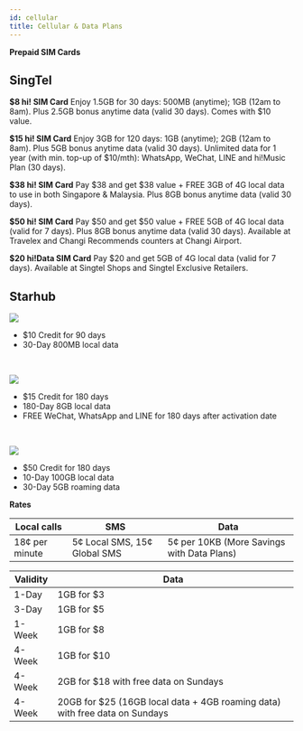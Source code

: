 ```yaml
---
id: cellular
title: Cellular & Data Plans
---
```


**Prepaid SIM Cards**

## SingTel

**$8 hi! SIM Card**
Enjoy 1.5GB for 30 days: 500MB (anytime); 1GB (12am to 8am). Plus 2.5GB bonus anytime data (valid 30 days). Comes with $10 value.

**$15 hi! SIM Card**
Enjoy 3GB for 120 days: 1GB (anytime); 2GB (12am to 8am). Plus 5GB bonus anytime data (valid 30 days). Unlimited data for 1 year (with min. top-up of $10/mth): WhatsApp, WeChat, LINE and hi!Music Plan (30 days).

**$38 hi! SIM Card**
Pay $38 and get $38 value + FREE 3GB of 4G local data to use in both Singapore & Malaysia. Plus 8GB bonus anytime data (valid 30 days).

**$50 hi! SIM Card**
Pay $50 and get $50 value + FREE 5GB of 4G local data (valid for 7 days). Plus 8GB bonus anytime data (valid 30 days). Available at Travelex and Changi Recommends counters at Changi Airport.

**$20 hi!Data SIM Card**
Pay $20 and get 5GB of 4G local data (valid for 7 days). Available at Singtel Shops and Singtel Exclusive Retailers.

## Starhub

**![](https://lh5.googleusercontent.com/PIq2gRmBhFgcVYkx1fg1eMM4hDPcwJgAZy0J5HORtHFgvWk7rKbsxDZFDgKoLGz8fYJsIVMoJwejfe39fYsNQZodQ6ozJw8yNwD7ew_ENSWFU4V2AlzBhR2ZIR-Dz2zg-Oc2uusl)**
-   $10 Credit for 90 days
-   30-Day 800MB local data
<br />

**![](https://lh3.googleusercontent.com/FFJkMm3Dei_MEUzOcuntGOBB33HkyL2CG5TDWNFzqiJiuzpYWF13KjnpTxM-5fX7x2OYmln9B92zkqtvjmFeQZnYBixdo_eiXxbnHrBnt-KbJqunMRjx5tMsI9RmOs4uEougj7T4)**
-   $15 Credit for 180 days
-   180-Day 8GB local data
-   FREE WeChat, WhatsApp and LINE for 180 days after activation date
<br />

**![](https://lh4.googleusercontent.com/D2ExajPrdvKHMOhL5_w15nUYWAZa37nXFXCaesN4S51QTkWLG4zN_H3XV803S105yN2jxpXcJJiGApffQKI7wNsyePCAPz9LjTf1JnCZ9sYnvyMQi94Z7nfl2Fjt2JIILCwcRoQF)**
-   $50 Credit for 180 days
-   10-Day 100GB local data
-   30-Day 5GB roaming data

**Rates**

| Local calls | SMS | Data |
|--|--|--|
| 18¢ per minute | 5¢ Local SMS, 15¢ Global SMS | 5¢ per 10KB (More Savings with Data Plans) |

| Validity | Data |
|--|--|
| 1-Day | 1GB for $3 |
| 3-Day | 1GB for $5 |
| 1-Week | 1GB for $8 |
| 4-Week | 1GB for $10 |
| 4-Week | 2GB for $18 with free data on Sundays |
| 4-Week | 20GB for $25 (16GB local data + 4GB roaming data) with free data on Sundays
